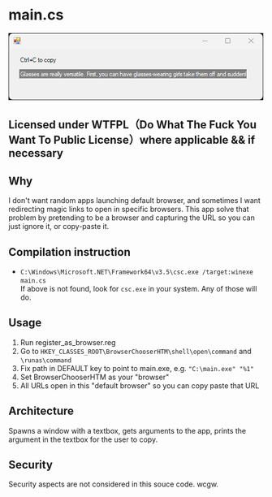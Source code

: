 # main.cs

![Screenshot](screenshot.png)

## Licensed under WTFPL（Do What The Fuck You Want To Public License）where applicable && if necessary

## Why
I don't want random apps launching default browser, and sometimes I want redirecting magic links to open in specific browsers.
This app solve that problem by pretending to be a browser and capturing the URL so you can just ignore it, or copy-paste it.

## Compilation instruction
- `C:\Windows\Microsoft.NET\Framework64\v3.5\csc.exe /target:winexe main.cs`  
If above is not found, look for `csc.exe` in your system. Any of those will do.

## Usage
1. Run register_as_browser.reg 
1. Go to `HKEY_CLASSES_ROOT\BrowserChooserHTM\shell\open\command` and `\runas\command`
1. Fix path in DEFAULT key to point to main.exe, e.g. `"C:\main.exe" "%1"`
1. Set BrowserChooserHTM as your "browser"
1. All URLs open in this "default browser" so you can copy paste that URL

## Architecture
Spawns a window with a textbox, gets arguments to the app, prints the argument in the textbox for the user to copy.

## Security
Security aspects are not considered in this souce code. wcgw. 
